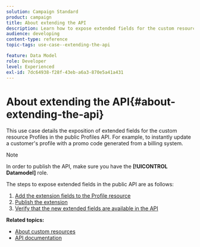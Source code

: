 ```yaml
---
solution: Campaign Standard
product: campaign
title: About extending the API
description: Learn how to expose extended fields for the custom resource Profiles in the public Profiles API.
audience: developing
content-type: reference
topic-tags: use-case--extending-the-api

feature: Data Model
role: Developer
level: Experienced
exl-id: 7dc64938-f28f-43eb-a6a3-870e5a41a431
---
```

# About extending the API{#about-extending-the-api}

This use case details the exposition of extended fields for the custom resource Profiles in the public Profiles API. For example, to instantly update a customer's profile with a promo code generated from a billing system.

>[!NOTE]
>
>In order to publish the API, make sure you have the **[!UICONTROL Datamodel]** role.

The steps to expose extended fields in the public API are as follows:

1. [Add the extension fields to the Profile resource](../../developing/using/step-1--add-extension-fields-to-the-profile-resource.md)
1. [Publish the extension](../../developing/using/step-2--publish-the-extension.md)
1. [Verify that the new extended fields are available in the API](../../developing/using/step-3--verify-the-extension.md)

**Related topics:**

* [About custom resources](../../developing/using/data-model-concepts.md)
* [API documentation](../../api/using/get-started-apis.md)
